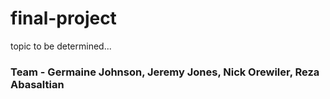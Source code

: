 # final-project
topic to be determined...
<br>
### Team - Germaine Johnson, Jeremy Jones, Nick Orewiler, Reza Abasaltian